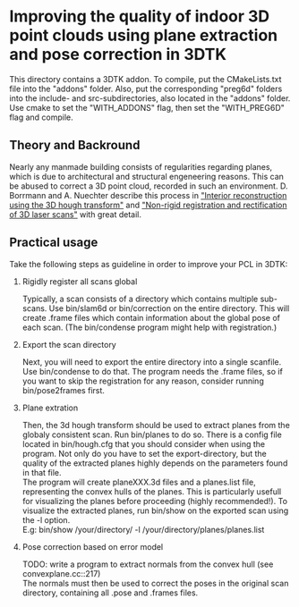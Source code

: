 # Improving the quality of indoor 3D point clouds using plane extraction and pose correction in 3DTK

This directory contains a 3DTK addon.
To compile, put the CMakeLists.txt file into the "addons" folder.
Also, put the corresponding "preg6d" folders into the include- and src-subdirectories, also located in the "addons" folder.
Use cmake to set the "WITH\_ADDONS" flag, then set the "WITH\_PREG6D" flag and compile. 

## Theory and Backround 

Nearly any manmade building consists of regularities regarding planes, which is due to architectural and structural engeneering reasons.
This can be abused to correct a 3D point cloud, recorded in such an environment.
D. Borrmann and A. Nuechter describe this process in ["Interior reconstruction using the 3D hough transform"](https://github.com/fallow24/SphereTDP/blob/master/Organisational/3darch2013.pdf) and ["Non-rigid registration and rectification of 3D laser scans"](https://github.com/fallow24/SphereTDP/blob/master/Organisational/iros2010_1.pdf) with great detail. 

## Practical usage 

Take the following steps as guideline in order to improve your PCL in 3DTK:

1. Rigidly register all scans global
 
   Typically, a scan consists of a directory which contains multiple sub-scans. Use bin/slam6d or bin/correction on the entire directory. This will create .frame files which contain information about the global pose of each scan. (The bin/condense program might help with registration.)

2. Export the scan directory
 
   Next, you will need to export the entire directory into a single scanfile. Use bin/condense to do that. The program needs the .frame files, so if you want to skip the registration for any reason, consider running bin/pose2frames first.

3. Plane extration

   Then, the 3d hough transform should be used to extract planes from the globaly consistent scan. Run bin/planes to do so. There is a config file located in bin/hough.cfg that you should consider when using the program. Not only do you have to set the export-directory, but the quality of the extracted planes highly depends on the parameters found in that file.  
   The program will create planeXXX.3d files and a planes.list file, representing the convex hulls of the planes. This is particularly usefull for visualizing the planes before proceeding (highly recommended!). To visualize the extracted planes, run bin/show on the exported scan using the -l option.  
   E.g: bin/show /your/directory/ -l /your/directory/planes/planes.list   

4. Pose correction based on error model

   TODO: write a program to extract normals from the convex hull (see convexplane.cc::217)  
   The normals must then be used to correct the poses in the original scan directory, containing all .pose and .frames files.  



